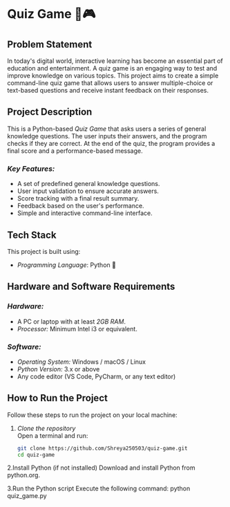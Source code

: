 # Quiz Game 🧠🎮

## Problem Statement
In today's digital world, interactive learning has become an essential part of education and entertainment. A quiz game is an engaging way to test and improve knowledge on various topics. This project aims to create a simple command-line quiz game that allows users to answer multiple-choice or text-based questions and receive instant feedback on their responses.

## Project Description
This is a Python-based *Quiz Game* that asks users a series of general knowledge questions. The user inputs their answers, and the program checks if they are correct. At the end of the quiz, the program provides a final score and a performance-based message.

### *Key Features:*
- A set of predefined general knowledge questions.
- User input validation to ensure accurate answers.
- Score tracking with a final result summary.
- Feedback based on the user's performance.
- Simple and interactive command-line interface.

## Tech Stack
This project is built using:
- *Programming Language*: Python 🐍

## Hardware and Software Requirements
### *Hardware:*
- A PC or laptop with at least *2GB RAM*.
- *Processor:* Minimum Intel i3 or equivalent.

### *Software:*
- *Operating System:* Windows / macOS / Linux
- *Python Version:* 3.x or above
- Any code editor (VS Code, PyCharm, or any text editor)

## How to Run the Project
Follow these steps to run the project on your local machine:

1. *Clone the repository*  
   Open a terminal and run:
   ```sh
   git clone https://github.com/Shreya250503/quiz-game.git
   cd quiz-game
2.Install Python (if not installed)
Download and install Python from python.org.

3.Run the Python script
Execute the following command:
python quiz_game.py
